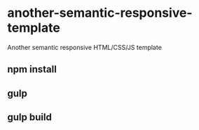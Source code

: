 # another-semantic-responsive-template
Another semantic responsive HTML/CSS/JS template

## npm install

## gulp

## gulp build
